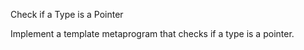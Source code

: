 Check if a Type is a Pointer


Implement a template metaprogram that checks if a type is a pointer.
